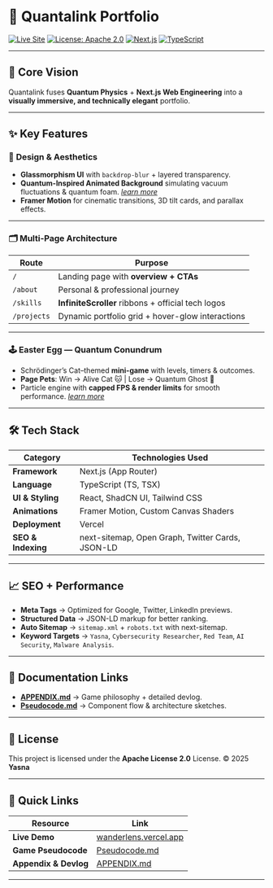# 🚀 Quantalink Portfolio

[![Live Site](https://img.shields.io/badge/Live%20Site-wanderlens.vercel.app-brightgreen?style=for-the-badge&logo=vercel)](https://wanderlens.vercel.app)
[![License: Apache 2.0](https://img.shields.io/badge/License-Apache%202.0-blue.svg?style=for-the-badge&logo=apache)](https://www.apache.org/licenses/LICENSE-2.0)
[![Next.js](https://img.shields.io/badge/Next.js-000000?style=for-the-badge&logo=nextdotjs&logoColor=white)](https://nextjs.org)
[![TypeScript](https://img.shields.io/badge/TypeScript-3178C6?style=for-the-badge&logo=typescript&logoColor=white)](https://www.typescriptlang.org)

---

## 🧠 **Core Vision**

Quantalink fuses **Quantum Physics** + **Next.js Web Engineering** into a
**visually immersive, and technically elegant** portfolio.

---

## ✨ **Key Features**

### 🎨 **Design & Aesthetics**

- **Glassmorphism UI** with `backdrop-blur` + layered transparency.
- **Quantum-Inspired Animated Background** simulating vacuum fluctuations & quantum foam. _[learn more](./APPENDIX.md#Background)_
- **Framer Motion** for cinematic transitions, 3D tilt cards, and parallax effects.

---

### 🗂 **Multi-Page Architecture**

| Route       | Purpose                                            |
| ----------- | -------------------------------------------------- |
| `/`         | Landing page with **overview + CTAs**              |
| `/about`    | Personal & professional journey                    |
| `/skills`   | **InfiniteScroller** ribbons + official tech logos |
| `/projects` | Dynamic portfolio grid + hover-glow interactions   |

---

### 🕹 **Easter Egg — Quantum Conundrum**

- Schrödinger’s Cat–themed **mini-game** with levels, timers & outcomes.
- **Page Pets**: Win → Alive Cat 🐱 | Lose → Quantum Ghost 👻
- Particle engine with **capped FPS & render limits** for smooth performance. _[learn more](./APPENDIX.md#-the-quantum-conundrum-mini-game)_

---

## 🛠 **Tech Stack**

| Category           | Technologies Used                                |
| ------------------ | ------------------------------------------------ |
| **Framework**      | Next.js (App Router)                             |
| **Language**       | TypeScript (TS, TSX)                             |
| **UI & Styling**   | React, ShadCN UI, Tailwind CSS                   |
| **Animations**     | Framer Motion, Custom Canvas Shaders             |
| **Deployment**     | Vercel                                           |
| **SEO & Indexing** | next-sitemap, Open Graph, Twitter Cards, JSON-LD |

---

## 📈 **SEO + Performance**

- **Meta Tags** → Optimized for Google, Twitter, LinkedIn previews.
- **Structured Data** → JSON-LD markup for better ranking.
- **Auto Sitemap** → `sitemap.xml` + `robots.txt` with next-sitemap.
- **Keyword Targets** → `Yasna`, `Cybersecurity Researcher`, `Red Team`, `AI Security`, `Malware Analysis`.

---

## 📂 **Documentation Links**

- **[APPENDIX.md](./APPENDIX.md)** → Game philosophy + detailed devlog.
- **[Pseudocode.md](./pseudocode.md)** → Component flow & architecture sketches.

---

## 📜 **License**

This project is licensed under the **Apache License 2.0** License.
© 2025 **Yasna**

---

## 🔗 **Quick Links**

| Resource              | Link                                                         |
| --------------------- | ------------------------------------------------------------ |
| **Live Demo**         | [wanderlens.vercel.app](https://wanderlens.vercel.app) |
| **Game Pseudocode**   | [Pseudocode.md](./pseudocode.md)                             |
| **Appendix & Devlog** | [APPENDIX.md](./APPENDIX.md)                                 |

---

